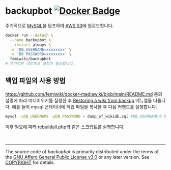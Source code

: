 backupbot [![Docker Badge]][Docker Hub]
========
주기적으로 [MySQL]을 덤프하여 [AWS S3]에 업로드합니다.

```bash
docker run --detach \
  --name backupbot \
  --restart always \
  -e 'DB_USERNAME=xxxxxxxx' \
  -e 'DB_PASSWORD=xxxxxxxx' \
  femiwiki/backupbot
# 추가적인 네트워크 설정이 필요합니다.
```

백업 파일의 사용 방법
--------

https://github.com/femiwiki/docker-mediawiki/blob/main/README.md 등의 설명에 따라 미디어위키를 실행한 후 [Restoring a wiki from backup](https://www.mediawiki.org/wiki/Manual:Restoring_a_wiki_from_backup) 메뉴얼을 따릅니다. 예를 들어 mysql 콘테이너에 백업 파일을 복사한 후 다음 커맨드를 실행합니다.

```sh
mysql -uDB_USERNAME -pDB_PASSWORD < dump_of_wikidb.sql #DB_USERNAME과 DB_PASSWORD
```

이후 필요에 따라 [rebuildall.php](https://www.mediawiki.org/wiki/Manual:Rebuildall.php)와 같은 스크립트를 실행합니다.


&nbsp;

--------

The source code of *backupbot* is primarily distributed under the terms of
the [GNU Affero General Public License v3.0] or any later version. See
[COPYRIGHT] for details.

[Docker Badge]: https://badgen.net/badge/icon/docker?icon=docker&label
[Docker Hub]: https://github.com/orgs/femiwiki/packages/container/backupbot
[MySQL]: https://www.mysql.com/
[AWS S3]: https://aws.amazon.com/s3/
[페미위키]: https://femiwiki.com
[GNU Affero General Public License v3.0]: LICENSE
[COPYRIGHT]: COPYRIGHT
